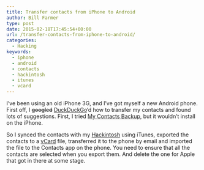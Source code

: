 ```yaml
---
title: Transfer contacts from iPhone to Android
author: Bill Farmer
type: post
date: 2015-02-18T17:45:54+00:00
url: /transfer-contacts-from-iphone-to-android/
categories:
  - Hacking
keywords:
  - iphone
  - android
  - contacts
  - hackintosh
  - itunes
  - vcard
---
```

I&rsquo;ve been using an old iPhone 3G, and I&rsquo;ve got myself a new Android phone. First off, I ~~googled~~ [DuckDuckGo][1]&lsquo;d how to transfer my contacts and found lots of suggestions. First, I tried [My Contacts Backup][2], but it wouldn&rsquo;t install on the iPhone.

So I synced the contacts with my [Hackintosh][3] using iTunes, exported the contacts to a [vCard][4] file, transferred it to the phone by email and imported the file to the Contacts app on the phone. You need to ensure that all the contacts are selected when you export them. And delete the one for Apple that got in there at some stage.

 [1]: https://duckduckgo.com
 [2]: https://itunes.apple.com/gb/app/my-contacts-backup/id446784593
 [3]: https://en.wikipedia.org/wiki/OSx86
 [4]: https://en.wikipedia.org/wiki/VCard
